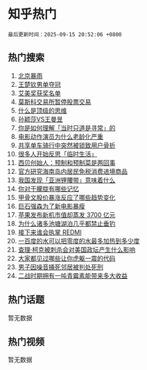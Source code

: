 # 知乎热门

`最后更新时间：2025-09-15 20:52:06 +0800`

## 热门搜索

1. [北京暴雨](https://www.zhihu.com/search?q=%E5%8C%97%E4%BA%AC%E6%9A%B4%E9%9B%A8)
1. [王楚钦男单夺冠](https://www.zhihu.com/search?q=%E7%8E%8B%E6%A5%9A%E9%92%A6%E7%94%B7%E5%8D%95%E5%A4%BA%E5%86%A0)
1. [艾美奖获奖名单](https://www.zhihu.com/search?q=%E8%89%BE%E7%BE%8E%E5%A5%96%E8%8E%B7%E5%A5%96%E5%90%8D%E5%8D%95)
1. [莫斯科交易所暂停股票交易](https://www.zhihu.com/search?q=%E8%8E%AB%E6%96%AF%E7%A7%91%E4%BA%A4%E6%98%93%E6%89%80%E6%9A%82%E5%81%9C%E8%82%A1%E7%A5%A8%E4%BA%A4%E6%98%93)
1. [什么是顶级的思维](https://www.zhihu.com/search?q=%E4%BB%80%E4%B9%88%E6%98%AF%E9%A1%B6%E7%BA%A7%E7%9A%84%E6%80%9D%E7%BB%B4)
1. [孙颖莎VS王曼昱](https://www.zhihu.com/search?q=%E5%AD%99%E9%A2%96%E8%8E%8EVS%E7%8E%8B%E6%9B%BC%E6%98%B1)
1. [你是如何理解「当时只道是寻常」的](https://www.zhihu.com/search?q=%E4%BD%A0%E6%98%AF%E5%A6%82%E4%BD%95%E7%90%86%E8%A7%A3%E3%80%8C%E5%BD%93%E6%97%B6%E5%8F%AA%E9%81%93%E6%98%AF%E5%AF%BB%E5%B8%B8%E3%80%8D%E7%9A%84)
1. [电影动作演员为什么老龄化严重](https://www.zhihu.com/search?q=%E7%94%B5%E5%BD%B1%E5%8A%A8%E4%BD%9C%E6%BC%94%E5%91%98%E4%B8%BA%E4%BB%80%E4%B9%88%E8%80%81%E9%BE%84%E5%8C%96%E4%B8%A5%E9%87%8D)
1. [共享单车骑行中突然被锁致用户骨折](https://www.zhihu.com/search?q=%E5%85%B1%E4%BA%AB%E5%8D%95%E8%BD%A6%E9%AA%91%E8%A1%8C%E4%B8%AD%E7%AA%81%E7%84%B6%E8%A2%AB%E9%94%81%E8%87%B4%E7%94%A8%E6%88%B7%E9%AA%A8%E6%8A%98)
1. [很多人开始反思「临时生活」](https://www.zhihu.com/search?q=%E5%BE%88%E5%A4%9A%E4%BA%BA%E5%BC%80%E5%A7%8B%E5%8F%8D%E6%80%9D%E3%80%8C%E4%B8%B4%E6%97%B6%E7%94%9F%E6%B4%BB%E3%80%8D)
1. [西贝创始人：预制和预制菜是两回事](https://www.zhihu.com/search?q=%E8%A5%BF%E8%B4%9D%E5%88%9B%E5%A7%8B%E4%BA%BA%EF%BC%9A%E9%A2%84%E5%88%B6%E5%92%8C%E9%A2%84%E5%88%B6%E8%8F%9C%E6%98%AF%E4%B8%A4%E5%9B%9E%E4%BA%8B)
1. [官方研究海南岛内居民免税消费进境商品](https://www.zhihu.com/search?q=%E5%AE%98%E6%96%B9%E7%A0%94%E7%A9%B6%E6%B5%B7%E5%8D%97%E5%B2%9B%E5%86%85%E5%B1%85%E6%B0%91%E5%85%8D%E7%A8%8E%E6%B6%88%E8%B4%B9%E8%BF%9B%E5%A2%83%E5%95%86%E5%93%81)
1. [我国发现「亚洲锂腰带」意味着什么](https://www.zhihu.com/search?q=%E6%88%91%E5%9B%BD%E5%8F%91%E7%8E%B0%E3%80%8C%E4%BA%9A%E6%B4%B2%E9%94%82%E8%85%B0%E5%B8%A6%E3%80%8D%E6%84%8F%E5%91%B3%E7%9D%80%E4%BB%80%E4%B9%88)
1. [你对于朦胧有哪些记忆](https://www.zhihu.com/search?q=%E4%BD%A0%E5%AF%B9%E4%BA%8E%E6%9C%A6%E8%83%A7%E6%9C%89%E5%93%AA%E4%BA%9B%E8%AE%B0%E5%BF%86)
1. [甲骨文股价暴涨反应了哪些趋势变化](https://www.zhihu.com/search?q=%E7%94%B2%E9%AA%A8%E6%96%87%E8%82%A1%E4%BB%B7%E6%9A%B4%E6%B6%A8%E5%8F%8D%E5%BA%94%E4%BA%86%E5%93%AA%E4%BA%9B%E8%B6%8B%E5%8A%BF%E5%8F%98%E5%8C%96)
1. [巨石强森为了新电影暴瘦](https://www.zhihu.com/search?q=%E5%B7%A8%E7%9F%B3%E5%BC%BA%E6%A3%AE%E4%B8%BA%E4%BA%86%E6%96%B0%E7%94%B5%E5%BD%B1%E6%9A%B4%E7%98%A6)
1. [苹果发布新机市值却蒸发 3700 亿元](https://www.zhihu.com/search?q=%E8%8B%B9%E6%9E%9C%E5%8F%91%E5%B8%83%E6%96%B0%E6%9C%BA%E5%B8%82%E5%80%BC%E5%8D%B4%E8%92%B8%E5%8F%91%203700%20%E4%BA%BF%E5%85%83)
1. [为什么诸多池塘湖泊几乎都禁止垂钓](https://www.zhihu.com/search?q=%E4%B8%BA%E4%BB%80%E4%B9%88%E8%AF%B8%E5%A4%9A%E6%B1%A0%E5%A1%98%E6%B9%96%E6%B3%8A%E5%87%A0%E4%B9%8E%E9%83%BD%E7%A6%81%E6%AD%A2%E5%9E%82%E9%92%93)
1. [接下来谁会执掌 REDMI](https://www.zhihu.com/search?q=%E6%8E%A5%E4%B8%8B%E6%9D%A5%E8%B0%81%E4%BC%9A%E6%89%A7%E6%8E%8C%20REDMI)
1. [一百度的水可以把零度的水最多加热到多少度](https://www.zhihu.com/search?q=%E4%B8%80%E7%99%BE%E5%BA%A6%E7%9A%84%E6%B0%B4%E5%8F%AF%E4%BB%A5%E6%8A%8A%E9%9B%B6%E5%BA%A6%E7%9A%84%E6%B0%B4%E6%9C%80%E5%A4%9A%E5%8A%A0%E7%83%AD%E5%88%B0%E5%A4%9A%E5%B0%91%E5%BA%A6)
1. [查理·柯克被刺杀会对美国政坛产生什么影响](https://www.zhihu.com/search?q=%E6%9F%A5%E7%90%86%C2%B7%E6%9F%AF%E5%85%8B%E8%A2%AB%E5%88%BA%E6%9D%80%E4%BC%9A%E5%AF%B9%E7%BE%8E%E5%9B%BD%E6%94%BF%E5%9D%9B%E4%BA%A7%E7%94%9F%E4%BB%80%E4%B9%88%E5%BD%B1%E5%93%8D)
1. [大家都见过哪些让你虎躯一震的代码](https://www.zhihu.com/search?q=%E5%A4%A7%E5%AE%B6%E9%83%BD%E8%A7%81%E8%BF%87%E5%93%AA%E4%BA%9B%E8%AE%A9%E4%BD%A0%E8%99%8E%E8%BA%AF%E4%B8%80%E9%9C%87%E7%9A%84%E4%BB%A3%E7%A0%81)
1. [男子因噪音捅死邻居被判处死刑](https://www.zhihu.com/search?q=%E7%94%B7%E5%AD%90%E5%9B%A0%E5%99%AA%E9%9F%B3%E6%8D%85%E6%AD%BB%E9%82%BB%E5%B1%85%E8%A2%AB%E5%88%A4%E5%A4%84%E6%AD%BB%E5%88%91)
1. [二战时期拥有一吨青霉素能带来多大收益](https://www.zhihu.com/search?q=%E4%BA%8C%E6%88%98%E6%97%B6%E6%9C%9F%E6%8B%A5%E6%9C%89%E4%B8%80%E5%90%A8%E9%9D%92%E9%9C%89%E7%B4%A0%E8%83%BD%E5%B8%A6%E6%9D%A5%E5%A4%9A%E5%A4%A7%E6%94%B6%E7%9B%8A)

## 热门话题

暂无数据

## 热门视频

暂无数据